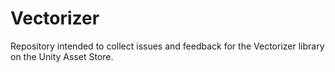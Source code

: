 # Vectorizer
Repository intended to collect issues and feedback for the Vectorizer library on the Unity Asset Store.
